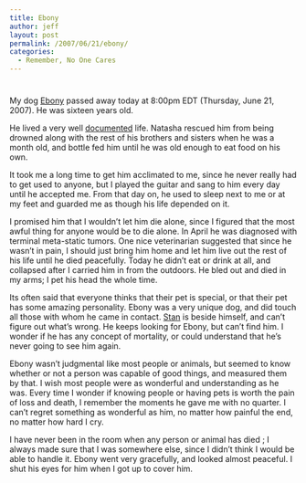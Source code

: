 ```yaml
---
title: Ebony
author: jeff
layout: post
permalink: /2007/06/21/ebony/
categories:
  - Remember, No One Cares
---
```

# 

My dog [Ebony][1] passed away today at 8:00pm EDT (Thursday, June 21, 2007). He was sixteen years old.

 [1]: http://jeff.ourexchange.net/pets/ebony

He lived a very well [documented][2] life. Natasha rescued him from being drowned along with the rest of his brothers and sisters when he was a month old, and bottle fed him until he was old enough to eat food on his own.

 [2]: http://www.flickr.com/photos/whatsyourmeme/tags/ebony

It took me a long time to get him acclimated to me, since he never really had to get used to anyone, but I played the guitar and sang to him every day until he accepted me. From that day on, he used to sleep next to me or at my feet and guarded me as though his life depended on it.

I promised him that I wouldn’t let him die alone, since I figured that the most awful thing for anyone would be to die alone. In April he was diagnosed with terminal meta-static tumors. One nice veterinarian suggested that since he wasn’t in pain, I should just bring him home and let him live out the rest of his life until he died peacefully. Today he didn’t eat or drink at all, and collapsed after I carried him in from the outdoors. He bled out and died in my arms; I pet his head the whole time.

Its often said that everyone thinks that their pet is special, or that their pet has some amazing personality. Ebony was a very unique dog, and did touch all those with whom he came in contact. [Stan][3] is beside himself, and can’t figure out what’s wrong. He keeps looking for Ebony, but can’t find him. I wonder if he has any concept of mortality, or could understand that he’s never going to see him again.

 [3]: http://jeff.ourexchange.net/pets/stan

Ebony wasn’t judgmental like most people or animals, but seemed to know whether or not a person was capable of good things, and measured them by that. I wish most people were as wonderful and understanding as he was. Every time I wonder if knowing people or having pets is worth the pain of loss and death, I remember the moments he gave me with no quarter. I can’t regret something as wonderful as him, no matter how painful the end, no matter how hard I cry.

I have never been in the room when any person or animal has died ; I always made sure that I was somewhere else, since I didn’t think I would be able to handle it. Ebony went very gracefully, and looked almost peaceful. I shut his eyes for him when I got up to cover him.